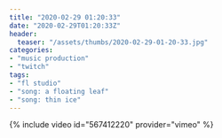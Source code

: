 ```yaml
---
title: "2020-02-29 01:20:33"
date: "2020-02-29T01:20:33Z"
header:
  teaser: "/assets/thumbs/2020-02-29-01-20-33.jpg"
categories:
- "music production"
- "twitch"
tags:
- "fl studio"
- "song: a floating leaf"
- "song: thin ice"
---
```

{% include video id="567412220" provider="vimeo" %}
